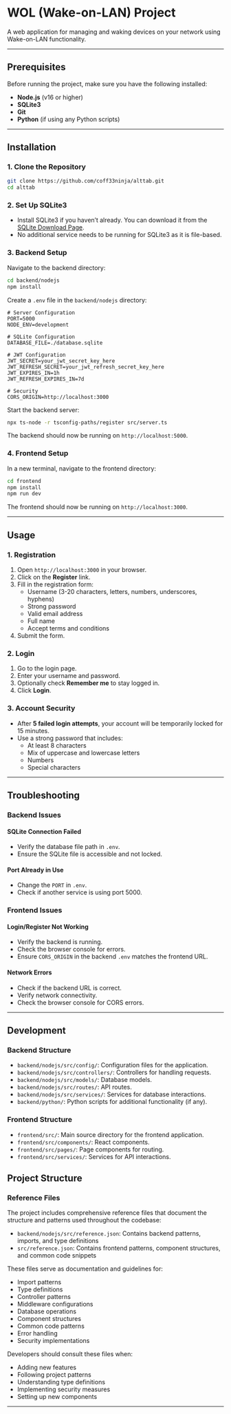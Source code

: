 # WOL (Wake-on-LAN) Project

A web application for managing and waking devices on your network using Wake-on-LAN functionality.

---

## Prerequisites

Before running the project, make sure you have the following installed:

- **Node.js** (v16 or higher)
- **SQLite3**
- **Git**
- **Python** (if using any Python scripts)

---

## Installation

### 1. Clone the Repository

```bash
git clone https://github.com/coff33ninja/alttab.git
cd alttab
```

### 2. Set Up SQLite3

- Install SQLite3 if you haven’t already. You can download it from the [SQLite Download Page](https://sqlite.org/download.html).
- No additional service needs to be running for SQLite3 as it is file-based.

### 3. Backend Setup

Navigate to the backend directory:

```bash
cd backend/nodejs
npm install
```

Create a `.env` file in the `backend/nodejs` directory:

```env
# Server Configuration
PORT=5000
NODE_ENV=development

# SQLite Configuration
DATABASE_FILE=./database.sqlite

# JWT Configuration
JWT_SECRET=your_jwt_secret_key_here
JWT_REFRESH_SECRET=your_jwt_refresh_secret_key_here
JWT_EXPIRES_IN=1h
JWT_REFRESH_EXPIRES_IN=7d

# Security
CORS_ORIGIN=http://localhost:3000
```

Start the backend server:

```bash
npx ts-node -r tsconfig-paths/register src/server.ts
```

The backend should now be running on `http://localhost:5000`.

### 4. Frontend Setup

In a new terminal, navigate to the frontend directory:

```bash
cd frontend
npm install
npm run dev
```

The frontend should now be running on `http://localhost:3000`.

---

## Usage

### 1. Registration

1. Open `http://localhost:3000` in your browser.
2. Click on the **Register** link.
3. Fill in the registration form:
   - Username (3-20 characters, letters, numbers, underscores, hyphens)
   - Strong password
   - Valid email address
   - Full name
   - Accept terms and conditions
4. Submit the form.

### 2. Login

1. Go to the login page.
2. Enter your username and password.
3. Optionally check **Remember me** to stay logged in.
4. Click **Login**.

### 3. Account Security

- After **5 failed login attempts**, your account will be temporarily locked for 15 minutes.
- Use a strong password that includes:
  - At least 8 characters
  - Mix of uppercase and lowercase letters
  - Numbers
  - Special characters

---

## Troubleshooting

### Backend Issues

#### SQLite Connection Failed

- Verify the database file path in `.env`.
- Ensure the SQLite file is accessible and not locked.

#### Port Already in Use

- Change the `PORT` in `.env`.
- Check if another service is using port 5000.

### Frontend Issues

#### Login/Register Not Working

- Verify the backend is running.
- Check the browser console for errors.
- Ensure `CORS_ORIGIN` in the backend `.env` matches the frontend URL.

#### Network Errors

- Check if the backend URL is correct.
- Verify network connectivity.
- Check the browser console for CORS errors.

---

## Development

### Backend Structure

- `backend/nodejs/src/config/`: Configuration files for the application.
- `backend/nodejs/src/controllers/`: Controllers for handling requests.
- `backend/nodejs/src/models/`: Database models.
- `backend/nodejs/src/routes/`: API routes.
- `backend/nodejs/src/services/`: Services for database interactions.
- `backend/python/`: Python scripts for additional functionality (if any).

### Frontend Structure

- `frontend/src/`: Main source directory for the frontend application.
- `frontend/src/components/`: React components.
- `frontend/src/pages/`: Page components for routing.
- `frontend/src/services/`: Services for API interactions.

## Project Structure

### Reference Files
The project includes comprehensive reference files that document the structure and patterns used throughout the codebase:

- `backend/nodejs/src/reference.json`: Contains backend patterns, imports, and type definitions
- `src/reference.json`: Contains frontend patterns, component structures, and common code snippets

These files serve as documentation and guidelines for:
- Import patterns
- Type definitions
- Controller patterns
- Middleware configurations
- Database operations
- Component structures
- Common code patterns
- Error handling
- Security implementations

Developers should consult these files when:
- Adding new features
- Following project patterns
- Understanding type definitions
- Implementing security measures
- Setting up new components

---
